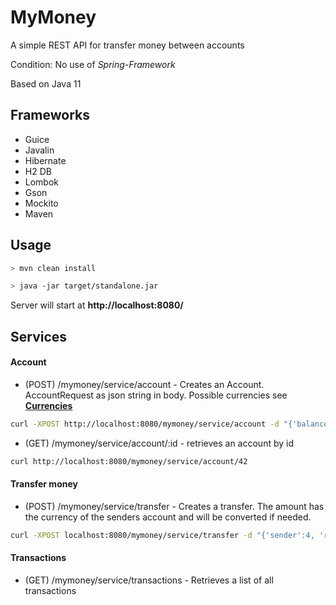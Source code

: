 # MyMoney
A simple REST API for transfer money between accounts

Condition: No use of *Spring-Framework*

Based on Java 11

## Frameworks
* Guice
* Javalin
* Hibernate
* H2 DB
* Lombok
* Gson
* Mockito
* Maven


## Usage

```bash
> mvn clean install

> java -jar target/standalone.jar

```
Server will start at **http://localhost:8080/**

## Services

#### Account

* (POST) /mymoney/service/account - Creates an Account. AccountRequest as json string in body. Possible currencies see **[Currencies](https://github.com/eugen-cc/mymoney/blob/master/src/main/java/cc/eugen/mymoney/model/entity/Currency.java)** 

```bash
curl -XPOST http://localhost:8080/mymoney/service/account -d "{'balance':300.50, 'currency':'EUR'}"
```
* (GET) /mymoney/service/account/:id - retrieves an account by id

```bash
curl http://localhost:8080/mymoney/service/account/42
```



#### Transfer money

* (POST) /mymoney/service/transfer - Creates a transfer. The amount has the currency of the senders account and will be converted if needed.

```bash
curl -XPOST localhost:8080/mymoney/service/transfer -d "{'sender':4, 'receiver':1, 'amount':34.55}"
```

#### Transactions

* (GET) /mymoney/service/transactions - Retrieves a list of all transactions
